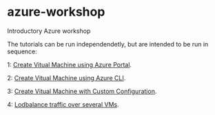 # azure-workshop
Introductory Azure workshop

The tutorials can be run independendetly, but are intended to be run in sequence:

1: <a href="https://github.com/pelithne/azure-workshop/blob/master/create-vm-portal.md">Create Vitual Machine using Azure Portal</a>.

2: <a href="https://github.com/pelithne/azure-workshop/blob/master/create-vm-azcli.md">Create Vitual Machine using Azure CLI</a>.

3: <a href="https://github.com/pelithne/azure-workshop/blob/master/custom-config.md">Create Vitual Machine with Custom Configuration</a>.

4: <a href="https://github.com/pelithne/azure-workshop/blob/master/loadbalancing.md">Lodbalance traffic over several VMs</a>.

